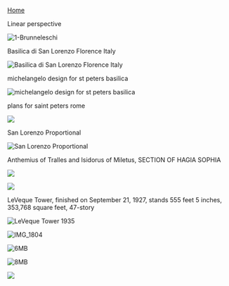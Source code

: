 <!-- C:\Users\razer\Desktop\walkerrh.github.io\SCROLLS_FOLDER\HISTORY\historicarchitecture.md -->





[Home](/index.html)

Linear perspective

![1-Brunneleschi](/assets/architecture/326357714-88189a30-f53d-4b20-8f86-da01c88c4773.jpeg)

Basilica di San Lorenzo Florence Italy

![Basilica di San Lorenzo Florence Italy](/assets/architecture/326357756-e9b8855f-1b0f-47e0-93ad-16c8adb05280.jpeg)

michelangelo design for st peters basilica

![michelangelo design for st peters basilica](/assets/architecture/326357991-8d4062eb-2d47-438e-988a-b05b05ce9930.jpeg)

plans for saint peters rome

![](/assets/architecture/326361467-b8a080b1-9bee-4f42-978a-88ee89475518.png)

San Lorenzo Proportional

![San Lorenzo Proportional](/assets/architecture/326358114-dd83e0a5-bfd9-4660-8c4e-b9684abc4d83.png)

Anthemius of Tralles and Isidorus of Miletus, SECTION OF HAGIA SOPHIA

![](/assets/architecture/326358914-36a073a1-4a4c-4e7e-a669-cf9dab897702.png)

![](/assets/architecture/326358962-c37fe17c-e89f-4e90-a062-90cba78b0334.png)

LeVeque Tower, finished on September 21, 1927, stands 555 feet 5 inches, 353,768 square feet, 47-story

![LeVeque Tower 1935](/assets/architecture/328346068-823ddc6c-f78e-4126-af97-1867cc608ce5.png)

![IMG_1804](/assets/architecture/328353519-e83658c4-c61c-48c5-9c5f-5a27b18c8f86.png)

![6MB](/assets/architecture/328353952-510bc1b6-df73-4cd7-96e1-d8458be46fa7.png)

![8MB](/assets/architecture/328354383-5a6b4249-0d01-4034-852a-90abc93eb5e4.png)

![](/assets/architecture/328362296-3ef5c3f2-48fd-4545-ba4b-dbc82daed351.png)



